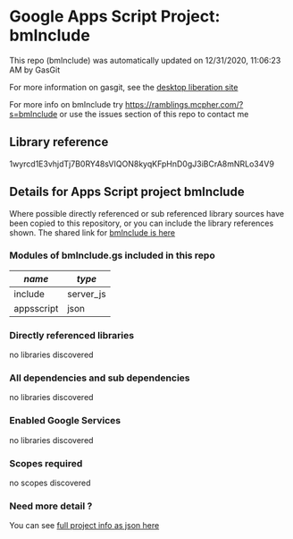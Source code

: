 # Google Apps Script Project: bmInclude
This repo (bmInclude) was automatically updated on 12/31/2020, 11:06:23 AM by GasGit

For more information on gasgit, see the [desktop liberation site](https://ramblings.mcpher.com/drive-sdk-and-github/migrategasgit/ "desktop liberation")

For more info on bmInclude try https://ramblings.mcpher.com/?s=bmInclude or use the issues section of this repo to contact me
## Library reference
1wyrcd1E3vhjdTj7B0RY48sVIQON8kyqKFpHnD0gJ3iBCrA8mNRLo34V9


## Details for Apps Script project bmInclude
Where possible directly referenced or sub referenced library sources have been copied to this repository, or you can include the library references shown. 
The shared link for [bmInclude is here](https://script.google.com/d/1wyrcd1E3vhjdTj7B0RY48sVIQON8kyqKFpHnD0gJ3iBCrA8mNRLo34V9/edit?usp=sharing "open in the GAS IDE")

### Modules of bmInclude.gs included in this repo
*name*|*type*
--- | --- 
include| server_js
appsscript| json
### Directly referenced libraries
no libraries discovered
### All dependencies and sub dependencies
no libraries discovered
### Enabled Google Services
no libraries discovered
### Scopes required
no scopes discovered
### Need more detail ?
You can see [full project info as json here](info.json)
